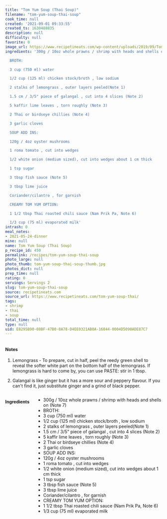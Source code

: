 ```yaml
---
title: "Tom Yum Soup (Thai Soup)"
filename: "tom-yum-soup-thai-soup"
cook_time: null
created: '2021-09-01 09:33:55'
created_ts: 1630488835
description: null
difficulty: null
favorite: 0
image_url: https://www.recipetineats.com/wp-content/uploads/2019/09/Tom-Yum-soup_2.jpg?resize=650,813
ingredients: '300g / 10oz whole prawns / shrimp with heads and shells on (Note 7)

  BROTH:

  3 cup (750 ml) water

  1/2 cup (125 ml) chicken stock/broth , low sodium

  2 stalks of lemongrass , outer layers peeled(Note 1)

  1.5 cm / 3/5" piece of galangal , cut into 4 slices (Note 2)

  5 kaffir lime leaves , torn roughly (Note 3)

  2 Thai or birdseye chillies (Note 4)

  3 garlic cloves

  SOUP ADD INS:

  120g / 4oz oyster mushrooms

  1 roma tomato , cut into wedges

  1/2 white onion (medium sized), cut into wedges about 1 cm thick

  1 tsp sugar

  3 tbsp fish sauce (Note 5)

  3 tbsp lime juice

  Coriander/cilantro , for garnish

  CREAMY TOM YUM OPTION:

  1 1/2 tbsp Thai roasted chili sauce (Nam Prik Pa, Note 6)

  1/3 cup (75 ml) evaporated milk'
intrash: 0
meal_notes:
- 2021-05-24-dinner
mine: null
name: Tom Yum Soup (Thai Soup)
p_recipe_id: 450
permalink: /recipes/tom-yum-soup-thai-soup
photo_large: null
photo_thumb: tom-yum-soup-thai-soup-thumb.jpg
photos_dict: null
prep_time: null
rating: 0
servings: Servings 2
slug: tom-yum-soup-thai-soup
source: recipetineats.com
source_url: https://www.recipetineats.com/tom-yum-soup-thai/
tags:
- shrimp
- thai
- soup
total_time: null
type: null
uid: E8295B90-08BF-47B0-8A78-D4EE0321AB0A-16044-0004D5090ADE87C7
---
```

<div class="large-8 medium-7 columns" id="writeup">		<div id="notes"><h4>Notes</h4>
<div class="box box-notes"><ol>
<li>
<p>Lemongrass - To prepare, cut in half, peel the reedy green shell to reveal the softer white part on the bottom half of the lemongrass. If lemongrass is hard to come by, you can use PASTE: stir in 1 tbsp.</p>
</li>
<li>
<p>Galangal is like ginger but it has a more sour and peppery flavour. If you can't find it, just substitute ginger and a grind of black pepper.</p>
</li>
</ol>
</div></div>	</div><!-- #writeup -->
</div><!-- #row-one -->
<div class="row" id="row-two">	<div class="medium-4 small-5 columns" id="ingredients"><h4>Ingredients</h4><div class="box box-ingredients content"><ul>
<li>300g / 10oz whole prawns / shrimp with heads and shells on (Note 7)</li>
<li>BROTH:</li>
<li>3 cup (750 ml) water</li>
<li>1/2 cup (125 ml) chicken stock/broth , low sodium</li>
<li>2 stalks of lemongrass , outer layers peeled(Note 1)</li>
<li>1.5 cm / 3/5&quot; piece of galangal , cut into 4 slices (Note 2)</li>
<li>5 kaffir lime leaves , torn roughly (Note 3)</li>
<li>2 Thai or birdseye chillies (Note 4)</li>
<li>3 garlic cloves</li>
<li>SOUP ADD INS:</li>
<li>120g / 4oz oyster mushrooms</li>
<li>1 roma tomato , cut into wedges</li>
<li>1/2 white onion (medium sized), cut into wedges about 1 cm thick</li>
<li>1 tsp sugar</li>
<li>3 tbsp fish sauce (Note 5)</li>
<li>3 tbsp lime juice</li>
<li>Coriander/cilantro , for garnish</li>
<li>CREAMY TOM YUM OPTION:</li>
<li>1 1/2 tbsp Thai roasted chili sauce (Nam Prik Pa, Note 6)</li>
<li>1/3 cup (75 ml) evaporated milk</li>
</ul>
</div>	</div>	<div class="medium-6 small-7 columns" id="directions">	</div>